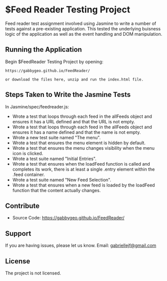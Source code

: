 $Feed Reader Testing Project
========

Feed reader test assignment involved using Jasmine to write a number of tests against a pre-existing application.  This tested the underlying buisness logic of the application as well as the event handling and DOM manipulation. 

Running the Application
------------

Begin $FeedReader Testing Project by opening:

	https://gabbygeo.github.io/FeedReader/  

	or download the files here, unzip and run the index.html file. 

Steps Taken to Write the Jasmine Tests 
--------

In Jasmine/spec/feedreader.js:
- Wrote a test that loops through each feed in the allFeeds object and ensures it has a URL defined and that the URL is not empty. 
- Wrote a test that loops through each feed in the allFeeds object and ensures it has a name defined and that the name is not empty.
- Wrote a new test suite named "The menu".
- Wrote a test that ensures the menu element is hidden by default. 
- Wrote a test that ensures the menu changes visibility when the menu icon is clicked. 
- Wrote a test suite named "Initial Entries".
- Wrote a test that ensures when the loadFeed function is called and completes its work, there is at least a single .entry element within the .feed container.
- Wrote a test suite named "New Feed Selection".
- Wrote a test that ensures when a new feed is loaded by the loadFeed function that the content actually changes.


Contribute
----------

- Source Code: https://gabbygeo.github.io/FeedReader/

Support
-------

If you are having issues, please let us know.
Email: gabriellejf@gmail.com 

License
-------

The project is not licensed.
